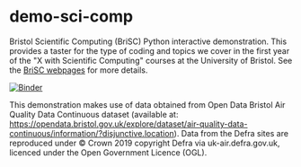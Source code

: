 # demo-sci-comp

Bristol Scientific Computing (BriSC) Python interactive demonstration. This provides a taster for the type of coding and topics we cover in the first year of the "X with Scientific Computing" courses at the University of Bristol. See the [BriSC webpages](http://www.bristol.ac.uk/science/courses/brisc/) for more details.

[![Binder](https://mybinder.org/badge_logo.svg)](https://mybinder.org/v2/gh/bri-sc/demo-sci-comp.git/HEAD?urlpath=tree/01_Demo_Scientific_Computing.ipynb)

This demonstration makes use of data obtained from Open Data Bristol Air Quality Data Continuous dataset (available at: https://opendata.bristol.gov.uk/explore/dataset/air-quality-data-continuous/information/?disjunctive.location). Data from the Defra sites are reproduced under © Crown 2019 copyright Defra via uk-air.defra.gov.uk, licenced under the Open Government Licence (OGL).
